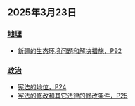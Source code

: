 ## 2025年3月23日

### [地理](地理)
- [新疆的生态环境问题和解决措施，P92](地理/新疆的生态环境问题和解决措施，P92.md)

### [政治](政治)
- [宪法的地位，P24](政治/宪法的地位，P24.md)
- [宪法的修改和其它法律的修改条件，P25](政治/宪法的修改和其它法律的修改条件，P25.md)

